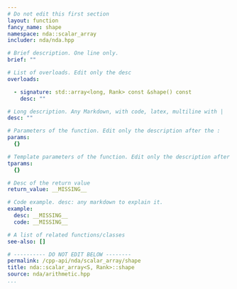 ```yaml
---
# Do not edit this first section
layout: function
fancy_name: shape
namespace: nda::scalar_array
includer: nda/nda.hpp

# Brief description. One line only.
brief: ""

# List of overloads. Edit only the desc
overloads:

  - signature: std::array<long, Rank> const &shape() const
    desc: ""

# Long description. Any Markdown, with code, latex, multiline with |
desc: ""

# Parameters of the function. Edit only the description after the :
params:
  {}

# Template parameters of the function. Edit only the description after the :
tparams:
  {}

# Desc of the return value
return_value: __MISSING__

# Code example. desc: any markdown to explain it.
example:
  desc: __MISSING__
  code: __MISSING__

# A list of related functions/classes
see-also: []

# ---------- DO NOT EDIT BELOW --------
permalink: /cpp-api/nda/scalar_array/shape
title: nda::scalar_array<S, Rank>::shape
source: nda/arithmetic.hpp
...
```


